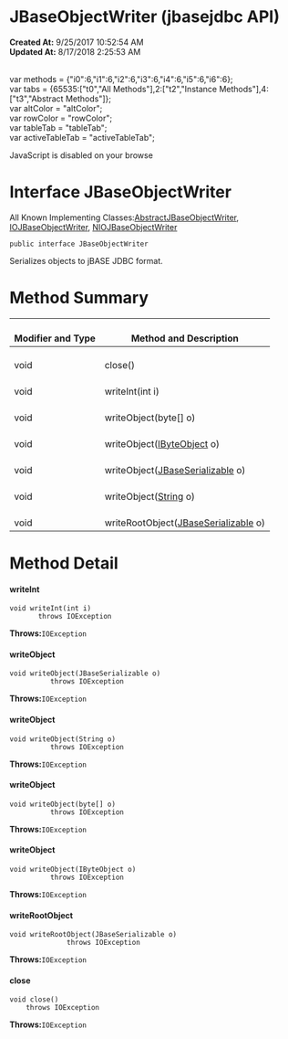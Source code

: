 # JBaseObjectWriter (jbasejdbc API)

**Created At:** 9/25/2017 10:52:54 AM  
**Updated At:** 8/17/2018 2:25:53 AM  

<!--<br>    try {<br>        if (location.href.indexOf('is-external=true') == -1) {<br>            parent.document.title="JBaseObjectWriter (jbasejdbc   API)";<br>        }<br>    }<br>    catch(err) {<br>    }<br>//--><br>var methods = {"i0":6,"i1":6,"i2":6,"i3":6,"i4":6,"i5":6,"i6":6};<br>var tabs = {65535:["t0","All Methods"],2:["t2","Instance Methods"],4:["t3","Abstract Methods"]};<br>var altColor = "altColor";<br>var rowColor = "rowColor";<br>var tableTab = "tableTab";<br>var activeTableTab = "activeTableTab";
JavaScript is disabled on your browse



# Interface JBaseObjectWriter

All Known Implementing Classes:[AbstractJBaseObjectWriter](com_jbase_jdbc_io_AbstractJBaseObjectWriter "class in com.jbase.jdbc.io"), [IOJBaseObjectWriter](com_jbase_jdbc_io_IOJBaseObjectWriter "class in com.jbase.jdbc.io"), [NIOJBaseObjectWriter](com_jbase_jdbc_io_niojbaseobjectwriter "class in com.jbase.jdbc.io")


```
public interface JBaseObjectWriter
```

Serializes objects to jBASE JDBC format.

# Method Summary


| <br>Modifier and Type<br> | <br>Method and Description<br> |
| --- | --- |
| <br>void<br> | <br>close()<br> |
| <br>void<br> | <br>writeInt(int i)<br> |
| <br>void<br> | <br>writeObject(byte[] o)<br> |
| <br>void<br> | <br>writeObject([IByteObject](/39232-io/com_jbase_jdbc_io_IByteObject "interface in com.jbase.jdbc.io") o)<br> |
| <br>void<br> | <br>writeObject([JBaseSerializable](/39232-io/com_jbase_jdbc_io_jbaseserializable "interface in com.jbase.jdbc.io") o)<br> |
| <br>void<br> | <br>writeObject([String](http://java.sun.com/j2se/1.5.0/docs/api/java/lang/String.html?is-external=true "class or interface in java.lang") o)<br> |
| <br>void<br> | <br>writeRootObject([JBaseSerializable](/39232-io/com_jbase_jdbc_io_jbaseserializable "interface in com.jbase.jdbc.io") o)<br> |

# Method Detail

#### **writeInt**

```
void writeInt(int i)
       throws IOException
```

**Throws:**`IOException`




#### **writeObject**

```
void writeObject(JBaseSerializable o)
          throws IOException
```

**Throws:**`IOException`




#### **writeObject**

```
void writeObject(String o)
          throws IOException
```

**Throws:**`IOException`




#### **writeObject**

```
void writeObject(byte[] o)
          throws IOException
```

**Throws:**`IOException`




#### **writeObject**

```
void writeObject(IByteObject o)
          throws IOException
```

**Throws:**`IOException`




#### **writeRootObject**

```
void writeRootObject(JBaseSerializable o)
              throws IOException
```

**Throws:**`IOException`




#### **close**

```
void close()
    throws IOException
```

**Throws:**`IOException`


